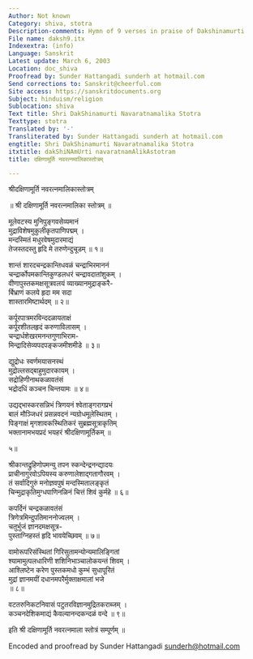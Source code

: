 ```yaml
---
Author: Not known
Category: shiva, stotra
Description-comments: Hymn of 9 verses in praise of Dakshinamurti
File name: daksh9.itx
Indexextra: (info)
Language: Sanskrit
Latest update: March 6, 2003
Location: doc_shiva
Proofread by: Sunder Hattangadi sunderh at hotmail.com
Send corrections to: Sanskrit@cheerful.com
Site access: https://sanskritdocuments.org
Subject: hinduism/religion
Sublocation: shiva
Text title: Shri DakShinamurti Navaratnamalika Stotra
Texttype: stotra
Translated by: '-'
Transliterated by: Sunder Hattangadi sunderh at hotmail.com
engtitle: Shri DakShinamurti Navaratnamalika Stotra
itxtitle: dakShiNAmUrti navaratnamAlikAstotram
title: दक्षिणामूर्ति नवरत्नमालिकास्तोत्रम्

---
```

  
 श्रीदक्षिणामूर्ति नवरत्नमालिकास्तोत्रम्   
  
॥ श्री दक्षिणामूर्ति नवरत्नमालिका स्तोत्रम् ॥  
  
मूलेवटस्य मुनिपुङ्गवसेव्यमानं  
   मुद्राविशेषमुकुलीकृतपाणिपद्मम् ।  
मन्दस्मितं मधुरवेषमुदारमाद्यं  
   तेजस्तदस्तु हृदि मे तरुणेन्दुचूडम् ॥ १॥  
  
शान्तं शारदचन्द्रकान्तिधवळं चन्द्राभिरमाननं  
   चन्द्रार्कोपमकान्तिकुण्डलधरं चन्द्रावदातांशुकम् ।  
वीणापुस्तकमक्षसूत्रवलयं व्याख्यानमुद्राङ्करै-  
   र्बिभ्राणं कलये हृदा मम सदा  
शास्तारमिष्टार्थदम् ॥ २॥  
  
कर्पूरपात्रमरविन्ददळायताक्षं  
   कर्पूरशीतलहृदं करुणाविलासम् ।  
चन्द्रार्धशेखरमनन्तगुणाभिराम-  
   मिन्द्रादिसेव्यपदपङ्कजमीशमीडे ॥ ३॥  
  
द्युद्रोधः स्वर्णमयासनस्थं  
   मुद्रोल्लसद्बाहुमुदारकायम् ।  
सद्रोहिणीनाथकळावतंसं  
   भद्रोदधिं कञ्चन चिन्तयामः ॥ ४॥  
  
उद्यद्भास्करसन्निभं त्रिणयनं श्वेताङ्गरागप्रभं  
   बालं मौञ्जिधरं प्रसन्नवदनं न्यग्रोधमूलेस्थितम् ।  
पिङ्गाक्षं मृगशावकस्थितिकरं सुब्रह्मसूत्राकृतिम्  
   भक्तानामभयप्रदं भयहरं श्रीदक्षिणामूर्तिकम् ॥  
  
५॥  
  
श्रीकान्तद्रुहिणोपमन्यु तपन स्कन्देन्द्रनन्द्यादयः  
   प्राचीनागुरवोऽपियस्य करुणालेशाद्गतागौरवम् ।  
तं सर्वादिगुरुं मनोज्ञवपुषं मन्दस्मितालङ्कृतं  
   चिन्मुद्राकृतिमुग्धपाणिनळिनं चित्तं शिवं कुर्महे ॥ ६॥  
  
कपर्दिनं चन्द्रकळावतंसं  
   त्रिणेत्रमिन्दुपतिमाननोज्वलम् ।  
चतुर्भुजं ज्ञानदमक्षसूत्र-  
   पुस्ताग्निहस्तं हृदि भावयेच्छिवम् ॥ ७॥  
  
वामोरूपरिसंस्थितां गिरिसुतामन्योन्यमालिङ्गितां  
   श्यामामुत्पलधारिणी शशिनिभाञ्चालोकयन्तं शिवम् ।  
आश्लिष्टेन करेण पुस्तकमधो कुम्भं सुधापूरितं  
   मुद्रां ज्ञानमयीं दधानमपरैर्मुक्ताक्षमालां भजे  
॥ ८॥  
  
वटतरुनिकटनिवासं पटुतरविज्ञानमुद्रितकराब्जम् ।  
कञ्चनदेशिकमाद्यं कैवल्यानन्दकन्दळं वन्दे ॥ ९॥  
  
इति श्री दक्षिणामूर्ति नवरत्नमाला स्तोत्रं सम्पूर्णम् ॥  
  
  
Encoded and proofread by Sunder Hattangadi sunderh@hotmail.com  
  
